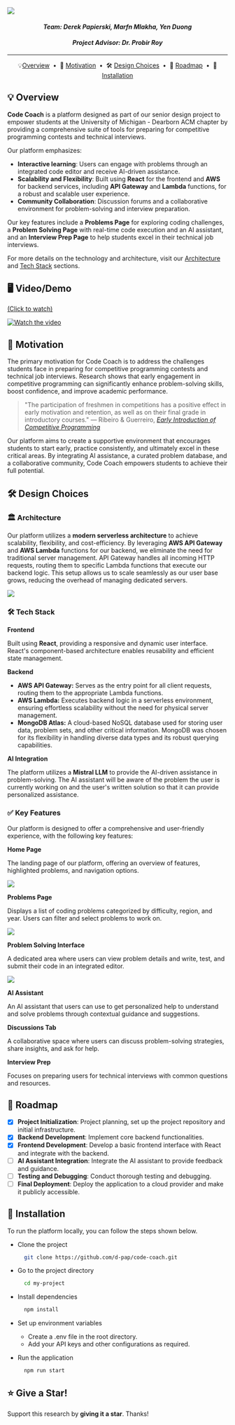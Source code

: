 <img src="assets\logo.png">

<!-- TITLE AND NAMES -->

<h4 align="center"> <i>Team: Derek Papierski, Marfn Mlakha, Yen Duong</i> </h4>
<h4 align="center">  <i>Project Advisor: Dr. Probir Roy</i> </h4>

---

<!--
PROJECT STATUS BADGES:
[![Contributors][contributors-shield]][contributors-url]
[![Stargazers][stars-shield]][stars-url]
[![Issues][issues-shield]][issues-url]
[![MIT License][license-shield]][license-url]

LOGO BADGES:
[![React.js]][React-url] [![AWS][AWS-blue]][AWS-url] [![MongoDB]][mongodb-url]

SMALL BADGES:
[![React](https://img.shields.io/badge/React-%2320232a.svg?logo=react&logoColor=%2361DAFB)](#)
[![AWS](https://img.shields.io/badge/AWS-%23FF9900.svg?logo=amazon-web-services&logoColor=white)](#)
[![AWS](https://img.shields.io/badge/Amazon_AWS-232F3E?style=flat&logo=amazon-web-services&logoColor=white)](#)
[![MongoDB](https://img.shields.io/badge/MongoDB-%234ea94b.svg?logo=mongodb&logoColor=white)](#)
[![Netlify](https://img.shields.io/badge/Netlify-00C7B7?style=flat&logo=netlify&logoColor=white)](#)
-->

<!-- HORIZONTAL TABLE OF CONTENTS -->
<div align="center">

💡[Overview](#-overview) &nbsp;&bull;&nbsp; 🚀 [Motivation](#-motivation) &nbsp;&bull;&nbsp; 🛠️ [Design Choices](#️-design-choices) &nbsp;&bull;&nbsp; 📆 [Roadmap](#-roadmap) &nbsp;&bull;&nbsp; 📍 [Installation](#-installation)

</div>

<!-- OVERVIEW -->

## 💡 Overview

**Code Coach** is a platform designed as part of our senior design project to empower students at the University of Michigan - Dearborn ACM chapter by providing a comprehensive suite of tools for preparing for competitive programming contests and technical interviews.

Our platform emphasizes:

- **Interactive learning**: Users can engage with problems through an integrated code editor and receive AI-driven assistance.
- **Scalability and Flexibility**: Built using **React** for the frontend and **AWS** for backend services, including **API Gateway** and **Lambda** functions, for a robust and scalable user experience.
- **Community Collaboration**: Discussion forums and a collaborative environment for problem-solving and interview preparation.

Our key features include a **Problems Page** for exploring coding challenges, a **Problem Solving Page** with real-time code execution and an AI assistant, and an **Interview Prep Page** to help students excel in their technical job interviews.

For more details on the technology and architecture, visit our [Architecture](#️-architecture) and [Tech Stack](#️-tech-stack) sections.

<!-- MOTIVATION -->

## 🖥️ Video/Demo

[(Click to watch)](https://www.youtube.com/watch?v=h4pg-E1RxY0)

[![Watch the video](https://img.youtube.com/vi/h4pg-E1RxY0/0.jpg)](https://www.youtube.com/watch?v=h4pg-E1RxY0)

## 🚀 Motivation

The primary motivation for Code Coach is to address the challenges students face in preparing for competitive programming contests and technical job interviews. Research shows that early engagement in competitive programming can significantly enhance problem-solving skills, boost confidence, and improve academic performance.

> "The participation of freshmen in competitions has a positive effect in early motivation and retention, as well as on their final grade in introductory courses." 
  > — Ribeiro & Guerreiro, *[Early Introduction of Competitive Programming](https://www.researchgate.net/publication/228411471_Early_introduction_of_competitive_programming)*


Our platform aims to create a supportive environment that encourages students to start early, practice consistently, and ultimately excel in these critical areas. By integrating AI assistance, a curated problem database, and a collaborative community, Code Coach empowers students to achieve their full potential.

<!-- DESIGN CHOICES -->

## 🛠️ Design Choices

<!-- Architecture subsection -->

### 🏛️ Architecture

Our platform utilizes a **modern serverless architecture** to achieve scalability, flexibility, and cost-efficiency. By leveraging **AWS API Gateway** and **AWS Lambda** functions for our backend, we eliminate the need for traditional server management. API Gateway handles all incoming HTTP requests, routing them to specific Lambda functions that execute our backend logic. This setup allows us to scale seamlessly as our user base grows, reducing the overhead of managing dedicated servers.

<img src="assets\basic-arch.png">

<!-- Tech Stack subsection -->

### 🛠️ Tech Stack

**Frontend**

Built using **React**, providing a responsive and dynamic user interface. React's component-based architecture enables reusability and efficient state management.

**Backend**

- **AWS API Gateway:** Serves as the entry point for all client requests, routing them to the appropriate Lambda functions.
- **AWS Lambda:** Executes backend logic in a serverless environment, ensuring effortless scalability without the need for physical server management.
- **MongoDB Atlas:** A cloud-based NoSQL database used for storing user data, problem sets, and other critical information. MongoDB was chosen for its flexibility in handling diverse data types and its robust querying capabilities.

**AI Integration**

The platform utilizes a **Mistral LLM** to provide the AI-driven assistance in problem-solving. The AI assistant will be aware of the problem the user is currently working on and the user's written solution so that it can provide personalized assistance.

<!-- Key Features subsection -->

### ✅ Key Features

Our platform is designed to offer a comprehensive and user-friendly experience, with the following key features:

**Home Page**

The landing page of our platform, offering an overview of features, highlighted problems, and navigation options.

  <img src="assets\home-page1.png">

**Problems Page**

Displays a list of coding problems categorized by difficulty, region, and year. Users can filter and select problems to work on.

  <img src="assets\problems-page1.png">

**Problem Solving Interface**

A dedicated area where users can view problem details and write, test, and submit their code in an integrated editor.

  <img src="assets\prob-solving-page1.png">

**AI Assistant**

An AI assistant that users can use to get personalized help to understand and solve problems through contextual guidance and suggestions.

**Discussions Tab**

A collaborative space where users can discuss problem-solving strategies, share insights, and ask for help.

**Interview Prep**

Focuses on preparing users for technical interviews with common questions and resources.

<!-- ROADMAP -->

## 📆 Roadmap

- [x] **Project Initialization**: Project planning, set up the project repository and initial infrastructure.
- [x] **Backend Development**: Implement core backend functionalities.
- [x] **Frontend Development**: Develop a basic frontend interface with React and integrate with the backend.
- [ ] **AI Assistant Integration**: Integrate the AI assistant to provide feedback and guidance.
- [ ] **Testing and Debugging**: Conduct thorough testing and debugging.
- [ ] **Final Deployment**: Deploy the application to a cloud provider and make it publicly accessible.

<!-- INSTALLATION -->

## 📍 Installation

To run the platform locally, you can follow the steps shown below.

- Clone the project

  ```bash
    git clone https://github.com/d-pap/code-coach.git
  ```

- Go to the project directory

  ```bash
    cd my-project
  ```

- Install dependencies

  ```bash
    npm install
  ```

- Set up environment variables

  - Create a .env file in the root directory.
  - Add your API keys and other configurations as required.

- Run the application

  ```bash
    npm run start
  ```

<!-- SUPPORT -->

## :star: Give a Star!

Support this research by **giving it a star**. Thanks!

<!-- MARKDOWN LINKS & IMAGES -->
<!-- https://www.markdownguide.org/basic-syntax/#reference-style-links -->

<!-- GitHub Project Status Badges: -->

[contributors-shield]: https://img.shields.io/github/contributors/d-pap/codecoach.svg?style=for-the-badge
[contributors-url]: https://github.com/d-pap/codecoach/graphs/contributors
[stars-shield]: https://img.shields.io/github/stars/d-pap/codecoach.svg?style=for-the-badge
[stars-url]: https://github.com/d-pap/codecoach/stargazers
[issues-shield]: https://img.shields.io/github/issues/d-pap/codecoach.svg?style=for-the-badge
[issues-url]: https://github.com/d-pap/codecoach/issues

<!-- License Badge: -->

[license-shield]: https://img.shields.io/github/license/d-pap/codecoach.svg?style=for-the-badge
[license-url]: https://github.com/d-pap/codecoach/blob/master/LICENSE.txt

<!-- Logo Badges: -->

[React.js]: https://img.shields.io/badge/React-20232A?style=for-the-badge&logo=react&logoColor=61DAFB
[React-url]: https://reactjs.org/
[Bootstrap.com]: https://img.shields.io/badge/Bootstrap-563D7C?style=for-the-badge&logo=bootstrap&logoColor=white
[Bootstrap-url]: https://getbootstrap.com
[AWS-blue]: https://img.shields.io/badge/Amazon%20AWS-%23232F3E?logo=amazon-aws&logoColor=white&style=for-the-badge
[AWS-orange]: https://img.shields.io/badge/AWS-%23FF9900.svg?style=for-the-badge&logo=amazon-aws&logoColor=white
[AWS-url]: https://aws.com/
[MongoDB]: https://img.shields.io/badge/-MongoDB-black?style=for-the-badge&logoColor=white&logo=mongodb&color=127237
[mongodb-url]: https://www.mongodb.com/
